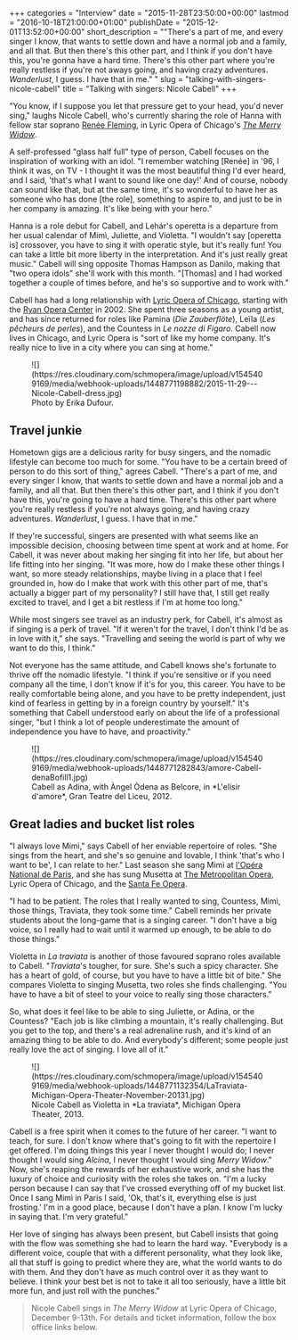 +++
categories = "Interview"
date = "2015-11-28T23:50:00+00:00"
lastmod = "2016-10-18T21:00:00+01:00"
publishDate = "2015-12-01T13:52:00+00:00"
short_description = "&quot;There&#039;s a part of me, and every singer I know, that wants to settle down and have a normal job and a family, and all that. But then there&#039;s this other part, and I think if you don&#039;t have this, you&#039;re gonna have a hard time. There&#039;s this other part where you&#039;re really restless if you&#039;re not aways going, and having crazy adventures. *Wanderlust*, I guess. I have that in me.&quot; "
slug = "talking-with-singers-nicole-cabell"
title = "Talking with singers: Nicole Cabell"
+++

"You know, if I suppose you let that pressure get to your head, you'd never sing," laughs Nicole Cabell, who's currently sharing the role of Hanna with fellow star soprano [Renée Fleming](/scene/people/renee-fleming/), in Lyric Opera of Chicago's [*The Merry Widow*](https://www.lyricopera.org/concertstickets/calendar/2015-2016/productions/lyricopera/the-merry-widow). 

A self-professed "glass half full" type of person, Cabell focuses on the inspiration of working with an idol. "I remember watching [Renée] in '96, I think it was, on TV - I thought it was the most beautiful thing I'd ever heard, and I said, 'that's what I want to sound like one day!' And of course, nobody can sound like that, but at the same time, it's so wonderful to have her as someone who has done [the role], something to aspire to, and just to be in her company is amazing. It's like being with your hero."

Hanna is a role debut for Cabell, and Lehár's operetta is a departure from her usual calendar of Mimì, Juliette, and Violetta. "I wouldn't say [operetta is] crossover, you have to sing it with operatic style, but it's really fun! You can take a little bit more liberty in the interpretation. And it's just really great music." Cabell will sing opposite Thomas Hampson as Danilo, making that "two opera idols" she'll work with this month. "[Thomas] and I had worked together a couple of times before, and he's so supportive and to work with."

Cabell has had a long relationship with [Lyric Opera of Chicago](/scene/companies/lyric-opera-of-chicago/), starting with the [Ryan Opera Center](https://www.lyricopera.org/ryanoperacenter) in 2002. She spent three seasons as a young artist, and has since returned for roles like Pamina (*Die Zauberflöte*), Leïla (*Les pêcheurs de perles*), and the Countess in *Le nozze di Figaro*. Cabell now lives in Chicago, and Lyric Opera is "sort of like my home company. It's really nice to live in a city where you can sing at home."

<figure data-type="image">
![](https://res.cloudinary.com/schmopera/image/upload/v1545409169/media/webhook-uploads/1448771198882/2015-11-29---Nicole-Cabell-dress.jpg)<figcaption>Photo by Erika Dufour.</figcaption>
</figure>

## Travel junkie

Hometown gigs are a delicious rarity for busy singers, and the nomadic lifestyle can become too much for some. "You have to be a certain breed of person to do this sort of thing," agrees Cabell. "There's a part of me, and every singer I know, that wants to settle down and have a normal job and a family, and all that. But then there's this other part, and I think if you don't have this, you're going to have a hard time. There's this other part where you're really restless if you're not always going, and having crazy adventures. *Wanderlust*, I guess. I have that in me." 

If they're successful, singers are presented with what seems like an impossible decision, choosing between time spent at work and at home. For Cabell, it was never about making her singing fit into her life, but about her life fitting into her singing. "It was more, how do I make these other things I want, so more steady relationships, maybe living in a place that I feel grounded in, how do I make that work with this other part of me, that's actually a bigger part of my personality? I still have that, I still get really excited to travel, and I get a bit restless if I'm at home too long." 

While most singers see travel as an industry perk, for Cabell, it's almost as if singing is a perk of travel. "If it weren't for the travel, I don't think I'd be as in love with it," she says. "Travelling and seeing the world is part of why we want to do this, I think."

Not everyone has the same attitude, and Cabell knows she's fortunate to thrive off the nomadic lifestyle. "I think if you're sensitive or if you need company all the time, I don't know if it's for you, this career. You have to be really comfortable being alone, and you have to be pretty independent, just kind of fearless in getting by in a foreign country by yourself." It's something that Cabell understood early on about the life of a professional singer, "but I think a lot of people underestimate the amount of independence you have to have, and proactivity."

<figure data-type="image">
![](https://res.cloudinary.com/schmopera/image/upload/v1545409169/media/webhook-uploads/1448771282843/amore-Cabell-denaBofill1.jpg)
<figcaption>Cabell as Adina, with Àngel Òdena as Belcore, in *L'elisir d'amore*, Gran Teatre del Liceu, 2012. </figcaption>
</figure>

## Great ladies and bucket list roles

"I always love Mimì," says Cabell of her enviable repertoire of roles. "She sings from the heart, and she's so genuine and lovable, I think 'that's who I want to be', I can relate to her." Last season she sang Mimì at [l'Opéra National de Paris](/scene/companies/opéra-national-de-paris/), and she has sung Musetta at [The Metropolitan Opera](/scene/companies/the-metropolitan-opera/), Lyric Opera of Chicago, and the [Santa Fe Opera](/scene/companies/the-santa-fe-opera/). 

"I had to be patient. The roles that I really wanted to sing, Countess, Mimì, those things, Traviata, they took some time." Cabell reminds her private students about the long-game that is a singing career. "I don't have a big voice, so I really had to wait until it warmed up enough, to be able to do those things."

Violetta in *La traviata* is another of those favoured soprano roles available to Cabell. "*Traviata*'s tougher, for sure. She's such a spicy character. She has a heart of gold, of course, but you have to have a little bit of bite." She compares Violetta to singing Musetta, two roles she finds challenging. "You have to have a bit of steel to your voice to really sing those characters."

So, what does it feel like to be able to sing Juliette, or Adina, or the Countess? "Each job is like climbing a mountain, it's really challenging. But you get to the top, and there's a real adrenaline rush, and it's kind of an amazing thing to be able to do. And everybody's different; some people just really love the act of singing. I love all of it."

<figure data-type="image">
![](https://res.cloudinary.com/schmopera/image/upload/v1545409169/media/webhook-uploads/1448771132354/LaTraviata-Michigan-Opera-Theater-November-20131.jpg)<figcaption>Nicole Cabell as Violetta in *La traviata*, Michigan Opera Theater, 2013.</figcaption>
</figure>

Cabell is a free spirit when it comes to the future of her career. "I want to teach, for sure. I don't know where that's going to fit with the repertoire I get offered. I'm doing things this year I never thought I would do; I never thought I would sing *Alcina*, I never thought I would sing *Merry Widow*." Now, she's reaping the rewards of her exhaustive work, and she has the luxury of choice and curiosity with the roles she takes on. "I'm a lucky person because I can say that I've crossed everything off of my bucket list. Once I sang Mimì in Paris I said, 'Ok, that's it, everything else is just frosting.' I'm in a good place, because I don't have a plan. I know I'm lucky in saying that. I'm very grateful."

Her love of singing has always been present, but Cabell insists that going with the flow was something she had to learn the hard way. "Everybody is a different voice, couple that with a different personality, what they look like, all that stuff is going to predict where they are, what the world wants to do with them. And they don't have as much control over it as they want to believe. I think your best bet is not to take it all too seriously, have a little bit more fun, and just roll with the punches."

>Nicole Cabell sings in *The Merry Widow* at Lyric Opera of Chicago, December 9-13th. For details and ticket information, follow the box office links below.
